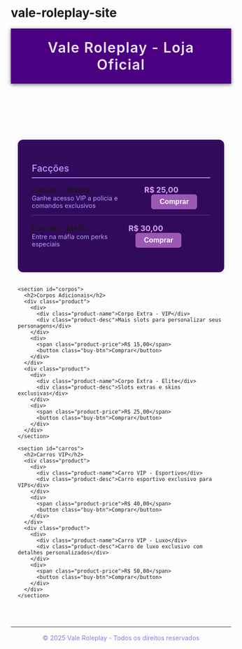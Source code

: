 # vale-roleplay-site
<!DOCTYPE html>
<html lang="pt-BR">
<head>
  <meta charset="UTF-8" />
  <meta name="viewport" content="width=device-width, initial-scale=1" />
  <title>Venda - Vale Roleplay MTA</title>
  <style>
    @import url('https://fonts.googleapis.com/css2?family=Poppins:wght@300;600&display=swap');

    body {
      margin: 0;
      font-family: 'Poppins', sans-serif;
      background: #1e003e; /* roxo escuro */
      color: #ddd;
      overflow-x: hidden;
      position: relative;
      min-height: 100vh;
    }

    /* Fundo "Vale Roleplay" grande e transparente */
    body::before {
      content: "Vale Roleplay";
      position: fixed;
      top: 50%;
      left: 50%;
      transform: translate(-50%, -50%);
      font-size: 10vw;
      font-weight: 900;
      color: rgba(128, 0, 255, 0.1);
      user-select: none;
      pointer-events: none;
      z-index: 0;
      white-space: nowrap;
      font-family: 'Poppins', sans-serif;
      letter-spacing: 0.3em;
    }

    header {
      background: #4b0082;
      padding: 1.5rem 2rem;
      text-align: center;
      font-size: 2rem;
      font-weight: 600;
      color: #f0e6ff;
      letter-spacing: 0.05em;
      position: relative;
      z-index: 2;
      box-shadow: 0 2px 8px rgba(0,0,0,0.6);
    }

    main {
      max-width: 960px;
      margin: 2rem auto 4rem auto;
      padding: 0 1rem;
      position: relative;
      z-index: 2;
    }

    h2 {
      color: #bb86fc;
      margin-bottom: 1rem;
      border-bottom: 2px solid #bb86fc;
      padding-bottom: 0.5rem;
      font-weight: 600;
    }

    section {
      background: #320a5c;
      border-radius: 12px;
      padding: 1.5rem 2rem;
      margin-bottom: 2rem;
      box-shadow: 0 0 10px rgba(187, 134, 252, 0.3);
      transition: box-shadow 0.3s ease;
    }
    section:hover {
      box-shadow: 0 0 15px rgba(187, 134, 252, 0.7);
    }

    .product {
      display: flex;
      justify-content: space-between;
      align-items: center;
      margin-bottom: 1.2rem;
      border-bottom: 1px solid #5e2ea2;
      padding-bottom: 0.8rem;
    }
    .product:last-child {
      border-bottom: none;
    }

    .product-name {
      font-weight: 600;
      font-size: 1.1rem;
    }
    .product-desc {
      font-size: 0.9rem;
      color: #b3a0ff;
    }
    .product-price {
      font-weight: 700;
      color: #dda0ff;
      font-size: 1.1rem;
      min-width: 70px;
      text-align: right;
    }

    button.buy-btn {
      background: #9b59b6;
      color: white;
      border: none;
      padding: 0.5rem 1.2rem;
      border-radius: 6px;
      cursor: pointer;
      font-weight: 600;
      font-size: 1rem;
      transition: background-color 0.25s ease;
      margin-left: 1rem;
    }
    button.buy-btn:hover {
      background: #7e3fbf;
    }

    footer {
      text-align: center;
      padding: 1rem 0;
      color: #8c7ae6;
      font-size: 0.9rem;
      border-top: 1px solid #4b0082;
      position: relative;
      z-index: 2;
    }

    /* Responsividade simples */
    @media (max-width: 600px) {
      .product {
        flex-direction: column;
        align-items: flex-start;
      }
      .product-price, button.buy-btn {
        margin-top: 0.5rem;
        text-align: left;
        min-width: auto;
      }
    }
  </style>
</head>
<body>
  <header>Vale Roleplay - Loja Oficial</header>
  <main>
    <section id="faccoes">
      <h2>Facções</h2>
      <div class="product">
        <div>
          <div class="product-name">Facção - Polícia</div>
          <div class="product-desc">Ganhe acesso VIP a polícia e comandos exclusivos</div>
        </div>
        <div>
          <span class="product-price">R$ 25,00</span>
          <button class="buy-btn">Comprar</button>
        </div>
      </div>
      <div class="product">
        <div>
          <div class="product-name">Facção - Máfia</div>
          <div class="product-desc">Entre na máfia com perks especiais</div>
        </div>
        <div>
          <span class="product-price">R$ 30,00</span>
          <button class="buy-btn">Comprar</button>
        </div>
      </div>
    </section>

    <section id="corpos">
      <h2>Corpos Adicionais</h2>
      <div class="product">
        <div>
          <div class="product-name">Corpo Extra - VIP</div>
          <div class="product-desc">Mais slots para personalizar seus personagens</div>
        </div>
        <div>
          <span class="product-price">R$ 15,00</span>
          <button class="buy-btn">Comprar</button>
        </div>
      </div>
      <div class="product">
        <div>
          <div class="product-name">Corpo Extra - Elite</div>
          <div class="product-desc">Slots extras e skins exclusivas</div>
        </div>
        <div>
          <span class="product-price">R$ 25,00</span>
          <button class="buy-btn">Comprar</button>
        </div>
      </div>
    </section>

    <section id="carros">
      <h2>Carros VIP</h2>
      <div class="product">
        <div>
          <div class="product-name">Carro VIP - Esportivo</div>
          <div class="product-desc">Carro esportivo exclusivo para VIPs</div>
        </div>
        <div>
          <span class="product-price">R$ 40,00</span>
          <button class="buy-btn">Comprar</button>
        </div>
      </div>
      <div class="product">
        <div>
          <div class="product-name">Carro VIP - Luxo</div>
          <div class="product-desc">Carro de luxo exclusivo com detalhes personalizados</div>
        </div>
        <div>
          <span class="product-price">R$ 50,00</span>
          <button class="buy-btn">Comprar</button>
        </div>
      </div>
    </section>
  </main>

  <footer>© 2025 Vale Roleplay - Todos os direitos reservados</footer>
</body>
</html>
